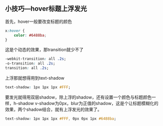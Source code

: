 ## 小技巧—hover标题上浮发光

首先，hover一般要改变标题的颜色

```css
x:hover {
    color: #6488ba;
}
```

这是个动态的效果，那transition就少不了

```css
-webkit-transition: all .2s;
-o-transition: all .2s;
transition: all .2s;
```

上浮那就想得用到text-shadow

```css
text-shadow: 1px 1px 1px #FFF;
```

要发光就得用双层shadow，除上浮的shadow，还有设置一个颜色与标题颜色一样，h-shadow v-shadow为0px，blur为正值的shadow，这是个让标题模糊化的效果，两个shadow结合，就有上浮发光的效果了。

```css
text-shadow: 1px 1px 1px #FFF, 0px 0px 1px #6488ba;
```

